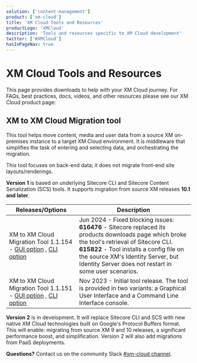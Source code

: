 ```yaml
---
solution: ['content-management']
product: ['xm-cloud']
title: 'XM Cloud Tools and Resources'
productLogo: 'XMCloud'
description: 'Tools and resources specific to XM Cloud development'
twitter: ['#XMCloud']
hasInPageNav: true
---
```


# XM Cloud Tools and Resources

This page provides downloads to help with your XM Cloud journey. For FAQs, best practices, docs, videos, and other resources please see our XM Cloud product page:

<Promo
  title="XM Cloud"
  description="Sitecore XM Cloud is a hybrid headless CMS that supports both marketing and technology teams and has been built on a history of meeting the needs of the Enterprise."
  imageSource="https://sitecorecontenthub.stylelabs.cloud/api/public/content/c612f3d1efbe4e0cb946ab96d0b4aea1?v=0cca3868"
  linkText="Find more XM Cloud resources"
  linkHref="/content-management/xm-cloud" isImageLeft={false}
/>

## XM to XM Cloud Migration tool

This tool helps move content, media and user data from a source XM on-premises instance to a target XM Cloud environment. It is middleware that simplifies the task of entering and selecting data, and orchestrating the migration.

  <Alert variant='warning' mb={4}>
    <AlertIcon />
    This tool focuses on back-end data; it does not migrate front-end site layouts/renderings.
  </Alert>

**Version 1** is based on underlying Sitecore CLI and Sitecore Content Serialization (SCS) tools. It supports migration from source XM releases **10.1 and later**.

 | Releases/Options | Description |
 | --- | --- |
 | XM to XM Cloud Migration Tool 1.1.154 - [GUI option](https://scdp.blob.core.windows.net/downloads/XM_to_XMCloud_Migration/Sitecore.XM.Migration.GUI.v1.1.154.zip) , [CLI option](https://scdp.blob.core.windows.net/downloads/XM_to_XMCloud_Migration/Sitecore.XM.Migration.Console.v1.1.154.zip) | Jun 2024 - Fixed blocking issues: **616476** - Sitecore replaced its products downloads page which broke the tool's retrieval of Sitecore CLI. **615822** - Tool installs a config file on the source XM's Identity Server, but Identity Server does not restart in some user scenarios. |
 | XM to XM Cloud Migration Tool 1.1.151 - [GUI option](https://scdp.blob.core.windows.net/downloads/XM_to_XMCloud_Migration/Sitecore.XM.Migration.GUI.v1.1.151.zip) , [CLI option](https://scdp.blob.core.windows.net/downloads/XM_to_XMCloud_Migration/Sitecore.XM.Migration.Console.v1.1.151.zip) | Nov 2023 - Initial tool release. The tool is provided in two variants: a Graphical User Interface and a Command Line Interface console. |


**Version 2** is in development. It will replace Sitecore CLI and SCS with new native XM Cloud technologies built on Google's Protocol Buffers format. This will enable: migrating from source XM 9 and 10 releases, a significant performance boost, and simplification. Version 2 will also add migrations from PaaS deployments. 

**Questions?** Contact us on the community Slack [#xm-cloud channel](https://sitecorechat.slack.com/archives/C03NXTAPKE3).

